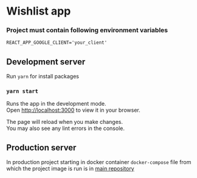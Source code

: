 # Wishlist app

### Project must contain following environment variables

```txt
REACT_APP_GOOGLE_CLIENT='your_client'
```

## Development server

Run `yarn` for install packages

### `yarn start`

Runs the app in the development mode.\
Open [http://localhost:3000](http://localhost:3000) to view it in your browser.

The page will reload when you make changes.\
You may also see any lint errors in the console.

## Production server

In production project starting in docker container
`docker-compose` file from which the project image is run is in [main repository](https://github.com/hideto13/wishlist)
